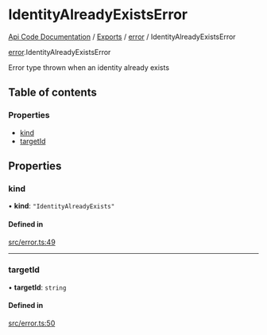 # IdentityAlreadyExistsError
 
[Api Code Documentation](../README.md) / [Exports](../modules.md) / [error](../modules/error.md) / IdentityAlreadyExistsError

[error](../modules/error.md).IdentityAlreadyExistsError

Error type thrown when an identity already exists

## Table of contents

### Properties

- [kind](error.IdentityAlreadyExistsError.md#kind)
- [targetId](error.IdentityAlreadyExistsError.md#targetid)

## Properties

### kind

• **kind**: ``"IdentityAlreadyExists"``

#### Defined in

[src/error.ts:49](https://github.com/openkfw/TruBudget/blob/f6ee764/api/src/error.ts#L49)

___

### targetId

• **targetId**: `string`

#### Defined in

[src/error.ts:50](https://github.com/openkfw/TruBudget/blob/f6ee764/api/src/error.ts#L50)

